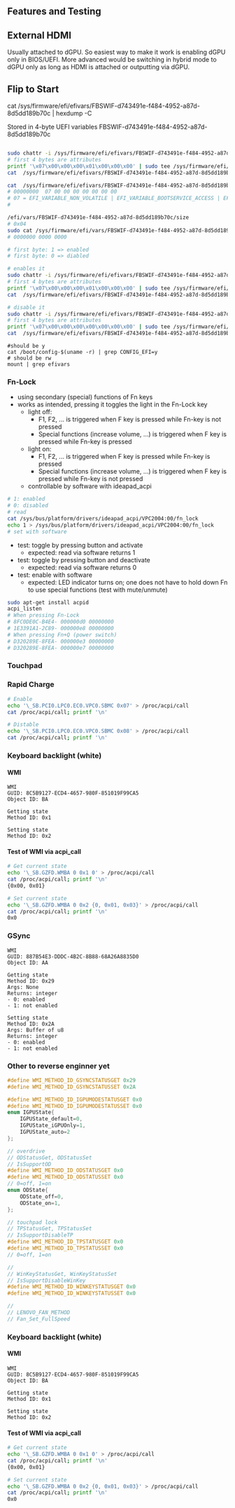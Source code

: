 ## Features and Testing

## External HDMI
Usually attached to dGPU. So easiest way to make it work is enabling dGPU only in BIOS/UEFI. More advanced would
be switching in hybrid mode to dGPU only as long as HDMI is attached or outputting via dGPU.

## Flip to Start

cat  /sys/firmware/efi/efivars/FBSWIF-d743491e-f484-4952-a87d-8d5dd189b70c | hexdump -C

Stored in 4-byte UEFI variables FBSWIF-d743491e-f484-4952-a87d-8d5dd189b70c
```bash

sudo chattr -i /sys/firmware/efi/efivars/FBSWIF-d743491e-f484-4952-a87d-8d5dd189b70c
# first 4 bytes are attributes
printf '\x07\x00\x00\x00\x01\x00\x00\x00' | sudo tee /sys/firmware/efi/efivars/FBSWIF-d743491e-f484-4952-a87d-8d5dd189b70c 
cat  /sys/firmware/efi/efivars/FBSWIF-d743491e-f484-4952-a87d-8d5dd189b70c | hexdump -C

cat  /sys/firmware/efi/efivars/FBSWIF-d743491e-f484-4952-a87d-8d5dd189b70c | hexdump -C
# 00000000  07 00 00 00 00 00 00 00 
# 07 = EFI_VARIABLE_NON_VOLATILE | EFI_VARIABLE_BOOTSERVICE_ACCESS | EFI_VARIABLE_RUNTIME_ACCESS
#

/efi/vars/FBSWIF-d743491e-f484-4952-a87d-8d5dd189b70c/size
# 0x04
sudo cat /sys/firmware/efi/vars/FBSWIF-d743491e-f484-4952-a87d-8d5dd189b70c/data | hexdump -C
# 0000000 0000 0000    

# first byte: 1 => enabled
# first byte: 0 => diabled

# enables it
sudo chattr -i /sys/firmware/efi/efivars/FBSWIF-d743491e-f484-4952-a87d-8d5dd189b70c
# first 4 bytes are attributes
printf '\x07\x00\x00\x00\x01\x00\x00\x00' | sudo tee /sys/firmware/efi/efivars/FBSWIF-d743491e-f484-4952-a87d-8d5dd189b70c 
cat  /sys/firmware/efi/efivars/FBSWIF-d743491e-f484-4952-a87d-8d5dd189b70c | hexdump -C

# disable it
sudo chattr -i /sys/firmware/efi/efivars/FBSWIF-d743491e-f484-4952-a87d-8d5dd189b70c
# first 4 bytes are attributes
printf '\x07\x00\x00\x00\x00\x00\x00\x00' | sudo tee /sys/firmware/efi/efivars/FBSWIF-d743491e-f484-4952-a87d-8d5dd189b70c 
cat  /sys/firmware/efi/efivars/FBSWIF-d743491e-f484-4952-a87d-8d5dd189b70c | hexdump -C
```

```
#should be y
cat /boot/config-$(uname -r) | grep CONFIG_EFI=y
# should be rw
mount | grep efivars
```

### Fn-Lock
- using secondary (special) functions of Fn keys
- works as intended, pressing it toggles the light in the Fn-Lock key
    - light off: 
        - F1, F2, ... is triggered when F key is pressed while Fn-key is not pressed
        - Special functions (increase volume, ...) is triggered when F key is pressed while Fn-key is pressed
    - light on: 
        - F1, F2, ... is triggered when F key is pressed while Fn-key is pressed
        - Special functions (increase volume, ...) is triggered when F key is pressed while Fn-key is not pressed
    - controllable by software with ideapad_acpi
```bash
# 1: enabled
# 0: disabled
# read
cat /sys/bus/platform/drivers/ideapad_acpi/VPC2004:00/fn_lock
echo 1 > /sys/bus/platform/drivers/ideapad_acpi/VPC2004:00/fn_lock
# set with software
```
- test: toggle by pressing button and activate
    - expected: read via software returns 1
- test: toggle by pressing button and deactivate
    - expected: read via software returns 0
- test: enable with software
    - expected: LED indicator turns on; one does not have to hold down Fn to use special functions (test with mute/unmute)

```bash
sudo apt-get install acpid
acpi_listen
# When pressing Fn-Lock
# 8FC0DE0C-B4E4- 000000d0 00000000
# 1E3391A1-2C89- 000000e8 00000000
# When pressing Fn+Q (power switch)
# D320289E-8FEA- 000000e3 00000000
# D320289E-8FEA- 000000e7 00000000
```

### Touchpad


### Rapid Charge
```bash
# Enable
echo '\_SB.PCI0.LPC0.EC0.VPC0.SBMC 0x07' > /proc/acpi/call
cat /proc/acpi/call; printf '\n'

# Distable
echo '\_SB.PCI0.LPC0.EC0.VPC0.SBMC 0x08' > /proc/acpi/call
cat /proc/acpi/call; printf '\n'

```

### Keyboard backlight (white)
#### WMI
```text
WMI
GUID: 8C5B9127-ECD4-4657-980F-851019F99CA5
Object ID: BA

Getting state
Method ID: 0x1

Setting state
Method ID: 0x2
```

#### Test of WMI via acpi_call
```bash
# Get current state
echo '\_SB.GZFD.WMBA 0 0x1 0' > /proc/acpi/call
cat /proc/acpi/call; printf '\n'
{0x00, 0x01}

# Set current state
echo '\_SB.GZFD.WMBA 0 0x2 {0, 0x01, 0x03}' > /proc/acpi/call
cat /proc/acpi/call; printf '\n'
0x0
```

### GSync
```text
WMI
GUID: 887B54E3-DDDC-4B2C-8B88-68A26A8835D0
Object ID: AA

Getting state
Method ID: 0x29
Args: None
Returns: integer
- 0: enabled
- 1: not enabled

Setting state
Method ID: 0x2A
Args: Buffer of u8
Returns: integer
- 0: enabled
- 1: not enabled
```

### Other to reverse enginner yet
```c
#define WMI_METHOD_ID_GSYNCSTATUSGET 0x29 
#define WMI_METHOD_ID_GSYNCSTATUSSET 0x2A

#define WMI_METHOD_ID_IGPUMODESTATUSGET 0x0
#define WMI_METHOD_ID_IGPUMODESTATUSSET 0x0
enum IGPUState{
	IGPUState_default=0,
	IGPUState_iGPUOnly=1,
	IGPUState_auto=2
};

// overdrive
// ODStatusGet, ODStatusSet
// IsSupportOD
#define WMI_METHOD_ID_ODSTATUSGET 0x0
#define WMI_METHOD_ID_ODSTATUSSET 0x0
// 0=off, 1=on
enum ODState{
	ODState_off=0,
	ODState_on=1,
};

// touchpad lock
// TPStatusGet, TPStatusSet
// IsSupportDisableTP
#define WMI_METHOD_ID_TPSTATUSGET 0x0
#define WMI_METHOD_ID_TPSTATUSSET 0x0
// 0=off, 1=on

//
// WinKeyStatusGet, WinKeyStatusSet
// IsSupportDisableWinKey
#define WMI_METHOD_ID_WINKEYSTATUSGET 0x0
#define WMI_METHOD_ID_WINKEYSTATUSSET 0x0

//
// LENOVO_FAN_METHOD
// Fan_Set_FullSpeed
```




### Keyboard backlight (white)
#### WMI
```text
WMI
GUID: 8C5B9127-ECD4-4657-980F-851019F99CA5
Object ID: BA

Getting state
Method ID: 0x1

Setting state
Method ID: 0x2
```

#### Test of WMI via acpi_call
```bash
# Get current state
echo '\_SB.GZFD.WMBA 0 0x1 0' > /proc/acpi/call
cat /proc/acpi/call; printf '\n'
{0x00, 0x01}

# Set current state
echo '\_SB.GZFD.WMBA 0 0x2 {0, 0x01, 0x03}' > /proc/acpi/call
cat /proc/acpi/call; printf '\n'
0x0
```
